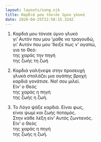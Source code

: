 ```yaml
---
layout: layouts/song.njk
title: Καρδιά μου τόνισε ύμνο γλυκό
date: 2020-04-25T22:58:15.324Z
---
```

1. Καρδιά μου τόνισε ύμνο γλυκό\
γι’ Αυτόν που μου ‘μαθε να τραγουδώ,\
γι’ Αυτόν που μου ‘δειξε πως ν’ αγαπώ,\
για το Θεό:\
της χαράς την πηγή\
της ζωής τη ζωή

2. Καρδιά γαλήνεψε στην προσευχή\
γλυκά σταλάζει μια αγάπης βροχή\
καρδιά γονάτισε. Να! σου μιλεί.\
Είν’ ο Θεός\
της χαράς η πηγή\
της ζωής η ζωή.

3. Το Λόγο ψάξε καρδιά. Είναι φως,\
είναι ψωμί και ζωής ποταμός.\
Στην κάθε λέξη είν’ Αυτός ζωντανός.\
Είν’ ο Θεός\
της χαράς η πηγή\
της ζωής η ζωή.